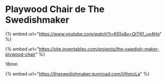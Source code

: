 # Playwood Chair de The Swedishmaker

{% embed url="https://www.youtube.com/watch?t=655s&v=QtTKf_ux4Ho" %}

{% embed url="https://site.inventables.com/projects/the-swedish-maker-plywood-chair" %}

18mm

{% embed url="https://theswedishmaker.gumroad.com/l/thmcLa" %}
